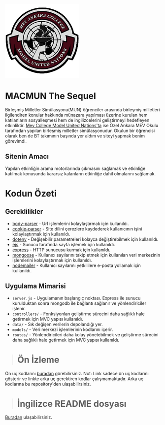 ![MACMUN Logo](./public/images/logo240x240.png)
# MACMUN The Sequel

Birleşmiş Milletler Simülasyonu(MUN) öğrenciler arasında birleşmiş milletleri ilgilendiren konular hakkında münazara yapılması üzerine kurulan hem katılanların sosyalleşmesi hem de ingilizcelerini geliştirmeyi hedefleyen etkinliktir. <a href="https://mevcollegemun.web.app/" target="_blank">Mev College Model United Nations'ta</a> ise Özel Ankara MEV Okulu tarafından yapılan birleşmiş milletler simülasyonudur. Okulun bir öğrencisi olarak ben de BT takımının başında yer aldım ve siteyi yapmak benim görevimdi.

## Sitenin Amacı
Yapılan etkinliğin arama motorlarında çıkmasını sağlamak ve etkinliğe katılmak konusunda kararsız kalanların etkinliğe dahil olmalarını sağlamak.

# Kodun Özeti

## Gereklilikler
- [body-parser](https://www.npmjs.com/package/body-parser) - Url işlemlerini kolaylaştırmak için kullanıldı.
- [cookie-parser](https://www.npmjs.com/package/cookie-parser) - Site dilini çerezlere kaydederek kullanıcının işini kolaylaştırmak için kullanıldı.
- [dotenv](https://www.npmjs.com/package/dotenv) - Değişebilir parametreleri kolayca değiştirebilmek için kullanıldı.
- [ejs](https://www.npmjs.com/package/ejs) - Sunucu tarafında sayfa işlemek için kullanıldı.
- [express](https://www.npmjs.com/package/express) - HTTP sunucusu kurmak için kullanıldı.
- [mongoose](https://www.npmjs.com/package/mongoose) - Kullanıcı sayılarını takip etmek için kullanılan veri merkezinin işlemlerini kolaylaştırmak için kullanıldı.
- [nodemailer](https://www.npmjs.com/package/nodemailer) - Kullanıcı sayılarını yetkililere e-posta yollamak için kullanıldı.

## Uygulama Mimarisi
- `server.js` - Uygulamanın başlangıç noktası. Express ile sunucu kurulduktan sonra mongodb ile bağlantı sağlanır ve yönlendiriciler işlenir.
- `controllers/` - Fonksiyonları geliştirme sürecini daha sağlıklı hale getirmek için MVC yapısı kullanıldı.
- `data/` - Sık değişen verilerin depolandığı yer.
- `models/` - Veri merkezi işlemlerinin kodlarını içerir.
- `routes/` - Yönlendiricileri daha kolay yönetebilmek ve geliştirme sürecini daha sağlıklı hale getirmek için MVC yapısı kullanıldı.

> # Ön İzleme

Ön uç kodlarını <a href="https://mevcollegemun.web.app/" target="_blank">buradan</a> görebilirsiniz.
Not: Link sadece ön uç kodlarını gösterir ve linkte arka uç gerektiren kodlar çalışmamaktadır. Arka uç kodlarına bu repository'den ulaşabilirsiniz.

> # İngilizce README dosyası
<a href="https://github.com/Dev-Emree/MACMUN-The-Sequel-Web-Site/blob/main/README.en.md">Buradan</a> ulaşabilirsiniz.
